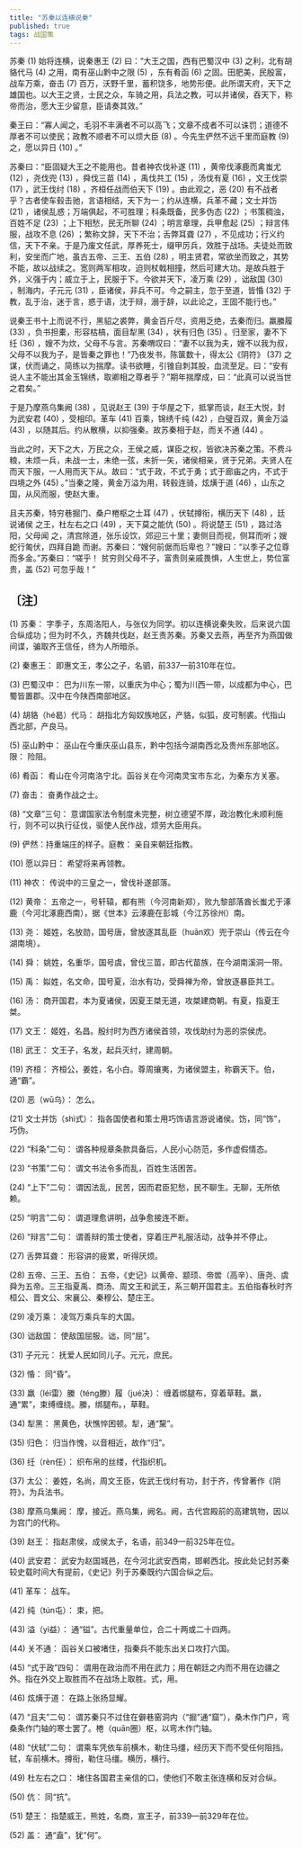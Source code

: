 ```yaml
---
title: "苏秦以连横说秦"
published: true
tags: 战国策
---
```


苏秦 (1) 始将连横，说秦惠王 (2) 曰：“大王之国，西有巴蜀汉中 (3) 之利，北有胡貉代马 (4) 之用，南有巫山黔中之限 (5) ，东有肴函 (6) 之固。田肥美，民殷富，战车万乘，奋击 (7) 百万，沃野千里，蓄积饶多，地势形便。此所谓天府，天下之雄国也。以大王之贤，士民之众，车骑之用，兵法之教，可以并诸侯，吞天下，称帝而治，愿大王少留意，臣请奏其效。”

秦王曰：“寡人闻之，毛羽不丰满者不可以高飞；文章不成者不可以诛罚；道德不厚者不可以使民；政教不顺者不可以烦大臣 (8) 。今先生俨然不远千里而庭教 (9) 之，愿以异日 (10) 。”

苏秦曰：“臣固疑大王之不能用也。昔者神农伐补遂 (11) ，黄帝伐涿鹿而禽蚩尤 (12) ，尧伐兜 (13) ，舜伐三苗 (14) ，禹伐共工 (15) ，汤伐有夏 (16) ，文王伐崇 (17) ，武王伐纣 (18) ，齐桓任战而伯天下 (19) 。由此观之，恶 (20) 有不战者乎？古者使车毂击驰，言语相结，天下为一；约从连横，兵革不藏；文士并饬 (21) ，诸侯乱惑；万端俱起，不可胜理；科条既备，民多伪态 (22) ；书策稠浊，百姓不足 (23) ；上下相愁，民无所聊 (24) ；明言章理，兵甲愈起 (25) ；辩言伟服，战攻不息 (26) ；繁称文辞，天下不治；舌弊耳聋 (27) ，不见成功；行义约信，天下不亲。于是乃废文任武，厚养死士，缀甲厉兵，效胜于战场。夫徒处而致利，安坐而广地，虽古五帝、三王、五伯 (28) ，明主贤君，常欲坐而致之，其势不能，故以战续之。宽则两军相攻，迫则杖戟相撞，然后可建大功。是故兵胜于外，义强于内；威立于上，民服于下。今欲并天下，凌万乘 (29) ，诎敌国 (30) ，制海内，子元元 (31) ，臣诸侯，非兵不可。今之嗣主，忽于至道，皆惛 (32) 于教，乱于治，迷于言，惑于语，沈于辩，溺于辞，以此论之，王固不能行也。”

说秦王书十上而说不行，黑貂之裘弊，黄金百斤尽，资用乏绝，去秦而归。羸縢履 (33) ，负书担橐，形容枯槁，面目犁黑 (34) ，状有归色 (35) 。归至家，妻不下纴 (36) ，嫂不为炊，父母不与言。苏秦喟叹曰：“妻不以我为夫，嫂不以我为叔，父母不以我为子，是皆秦之罪也！”乃夜发书，陈箧数十，得太公《阴符》 (37) 之谋，伏而诵之，简练以为揣摩。读书欲睡，引锥自刺其股，血流至足。曰：“安有说人主不能出其金玉锦绣，取卿相之尊者乎？”期年揣摩成，曰：“此真可以说当世之君矣。”

于是乃摩燕乌集阙 (38) ，见说赵王 (39) 于华屋之下，抵掌而谈，赵王大悦，封为武安君 (40) ，受相印。革车 (41) 百乘，锦绣千纯 (42) ，白璧百双，黄金万溢 (43) ，以随其后。约从散横，以抑强秦。故苏秦相于赵，而关不通 (44) 。

当此之时，天下之大，万民之众，王侯之威，谋臣之权，皆欲决苏秦之策。不费斗粮，未烦一兵，未战一士，未绝一弦，未折一矢，诸侯相亲，贤于兄弟。夫贤人在而天下服，一人用而天下从。故曰：“式于政，不式于勇；式于廊庙之内，不式于四境之外 (45) 。”当秦之隆，黄金万溢为用，转毂连骑，炫熿于道 (46) ，山东之国，从风而服，使赵大重。

且夫苏秦，特穷巷掘门、桑户棬枢之士耳 (47) ，伏轼撙衔，横历天下 (48) ，廷说诸侯
之王，杜左右之口 (49) ，天下莫之能伉 (50) 。将说楚王 (51) ，路过洛阳，父母闻
之，清宫除道，张乐设饮，郊迎三十里；妻侧目而视，侧耳而听；嫂蛇行匍伏，四拜自跪
而谢。苏秦曰：“嫂何前倨而后卑也？”嫂曰：“以季子之位尊而多金。”苏秦曰：“嗟乎！
贫穷则父母不子，富贵则亲戚畏惧，人生世上，势位富贵，盖 (52) 可忽乎哉！”

## 〔注〕　

(1) 苏秦： 字季子，东周洛阳人，与张仪为同学。初以连横说秦失败，后来说六国合纵成功；但为时不久，齐魏共伐赵，赵王责苏秦。苏秦又去燕，再至齐为燕国做间谍，骗取齐王信任，终为人所暗杀。

(2) 秦惠王： 即惠文王，孝公之子，名驷，前337—前310年在位。

(3) 巴蜀汉中： 巴为川东一带，以重庆为中心；蜀为川西一带，以成都为中心，巴蜀皆置郡。汉中在今陕西南部地区。

(4) 胡貉（hé曷）代马： 胡指北方匈奴族地区，产貉，似狐，皮可制裘。代指山西北部，产良马。

(5) 巫山黔中： 巫山在今重庆巫山县东，黔中包括今湖南西北及贵州东部地区。限： 险阻。

(6) 肴函： 肴山在今河南洛宁北。函谷关在今河南灵宝市东北，为秦东方关塞。

(7) 奋击： 奋勇作战之士。

(8) “文章”三句： 意谓国家法令制度未完整，树立德望不厚，政治教化未顺利施行，则不可以执行征伐，驱使人民作战，烦劳大臣用兵。

(9) 俨然：持重端庄的样子。庭教： 亲自来朝廷指教。

(10) 愿以异日： 希望将来再领教。

(11) 神农： 传说中的三皇之一，曾伐补遂部落。

(12) 黄帝： 五帝之一，号轩辕，都有熊（今河南新郑），败九黎部落酋长蚩尤于涿鹿（今河北涿鹿西南），据《世本》云涿鹿在彭城（今江苏徐州）南。

(13) 尧： 姬姓，名放勋，国号唐，曾放逐其乱臣（huān欢）兜于崇山（传云在今湖南境）。

(14) 舜： 姚姓，名重华，国号虞，曾伐三苗，即古代苗族，在今湖南溪洞一带。

(15) 禹： 姒姓，名文命，国号夏，治水有功，受舜禅为帝，曾放逐暴臣共工。

(16) 汤： 商开国君，本为夏诸侯，因夏王桀无道，攻桀建商朝。有夏，指夏王桀。

(17) 文王： 姬姓，名昌。殷纣时为西方诸侯首领，攻伐助纣为恶的崇侯虎。

(18) 武王： 文王子，名发，起兵灭纣，建周朝。

(19) 齐桓： 齐桓公，姜姓，名小白。尊周攘夷，为诸侯盟主，称霸天下。伯，通“霸”。

(20) 恶（wū乌）： 怎么。

(21) 文士并饬（shì式）： 指各国使者和策士用巧饰语言游说诸侯。饬，同“饰”，巧伪。

(22) “科条”二句： 谓各种规章条款具备后，人民小心防范，多作虚假情态。

(23) “书策”二句： 谓文书法令多而乱，百姓生活困苦。

(24) “上下”二句： 谓因法乱，民苦，因而君臣犯愁，民不聊生。无聊，无所依赖。

(25) “明言”二句： 谓道理愈讲明，战争愈接连不断。

(26) “辩言”二句： 谓善辩的策士使者，穿着庄严礼服活动，战争并不停止。

(27) 舌弊耳聋： 形容讲的疲累，听得厌烦。

(28) 五帝、三王、五伯： 五帝，《史记》以黄帝、颛顼、帝喾（高辛）、唐尧、虞舜为五帝。三王指夏禹、商汤、周文王和武王，系三朝开国君主。五伯指春秋时齐桓公、晋文公、宋襄公、秦穆公、楚庄王。

(29) 凌万乘： 凌驾万乘兵车的大国。

(30) 诎敌国： 使敌国屈服。诎，同“屈”。

(31) 子元元： 抚爱人民如同儿子。元元，庶民。

(32) 惛： 同“昏”。

(33) 羸（léi雷）縢（téng滕）履（jué决）： 缠着绑腿布，穿着草鞋。羸，通“累”，束缚缠绕。縢，绑腿布。，草鞋。

(34) 犁黑： 黑黄色，状憔悴困顿。犁，通“黧”。

(35) 归色： 归当作愧，以音相近，故作“归”。

(36) 纴（rèn任）： 织布帛的丝缕，代指织机。

(37) 太公： 姜姓，名尚，周文王臣，佐武王伐纣有功，封于齐，传曾著作《阴符》，为兵法书。

(38) 摩燕乌集阙： 摩，接近。燕乌集，阙名。阙，古代宫殿前的高建筑物，因以为宫门的代称。

(39) 赵王： 指赵肃侯，成侯太子，名语，前349—前325年在位。

(40) 武安君： 武安为赵国城邑，在今河北武安西南，邯郸西北。按此处记封苏秦较史载时间大有提前，《史记》列于苏秦既约六国合纵之后。

(41) 革车： 战车。

(42) 纯（tún屯）： 束，把。

(43) 溢（yì益）： 通“镒”。古代重量单位，合二十两或二十四两。

(44) 关不通： 函谷关口被堵住，指秦兵不能东出关口攻打六国。

(45) “式于政”四句： 谓用在政治而不用在武力；用在朝廷之内而不用在边疆之外。指在外交上取胜而不在战场上取胜。式，用。

(46) 炫熿于道： 在路上张扬显耀。

(47) “且夫”二句： 谓苏秦只不过住在僻巷窑洞内（“掘”通“窟”），桑木作门户，弯桑条作门轴的寒士罢了。棬（quān圈）枢，以弯木作门轴。

(48) “伏轼”二句： 谓乘车凭依车前横木，勒住马缰，经历天下而不受任何阻挡。轼，车前横木。撙衔，勒住马缰。横历，横行。

(49) 杜左右之口： 堵住各国君主亲信的口，使他们不敢主张连横和反对合纵。

(50) 伉： 同“抗”。

(51) 楚王： 指楚威王，熊姓，名商，宣王子，前339—前329年在位。

(52) 盖： 通“盍”，犹“何”。